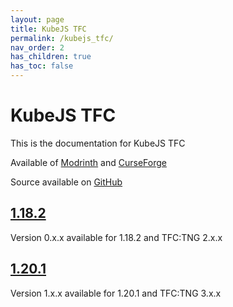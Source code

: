 ```yaml
---
layout: page
title: KubeJS TFC
permalink: /kubejs_tfc/
nav_order: 2
has_children: true
has_toc: false
---
```


# KubeJS TFC

This is the documentation for KubeJS TFC

Available of [Modrinth](https://modrinth.com/mod/kubejs-tfc) and [CurseForge](https://legacy.curseforge.com/minecraft/mc-mods/kubejs-tfc)

Source available on [GitHub](https://github.com/Notenoughmail/KubeJS-TFC)

## [1.18.2](1.18.2/)

Version 0.x.x available for 1.18.2 and TFC:TNG 2.x.x

## [1.20.1](1.20.1/)

Version 1.x.x available for 1.20.1 and TFC:TNG 3.x.x